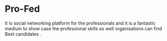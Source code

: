 # Pro-Fed
It is social networking platform for the professionals and it is  a fantastic  medium  to show  case the professional skills as well organisations can find Best candidates .

